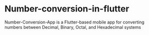 # Number-conversion-in-flutter
Number-Conversion-App is a Flutter-based mobile app for converting numbers between Decimal, Binary, Octal, and Hexadecimal systems
